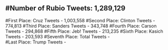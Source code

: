 #Number of Rubio Tweets: 1,289,129
---
#First Place: Cruz Tweets - 1,003,558
#Second Place: Clinton Tweets - 774,813
#Third Place: Sanders Tweets - 343,748
#Fourth Place: Carson Tweets - 294,868
#Fifth Place: Jeb! Tweets - 213,235
#Sixth Place: Kasich Tweets - 203,593
#Seventh Place: Total Tweets -  
#Last Place: Trump Tweets - 
